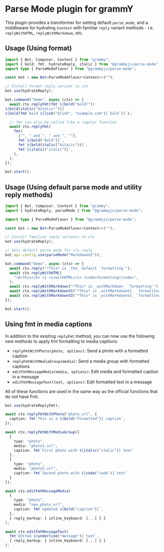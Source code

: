 # Parse Mode plugin for grammY

This plugin provides a transformer for setting default `parse_mode`, and a middleware for hydrating `Context` with familiar `reply` variant methods - i.e. `replyWithHTML`, `replyWithMarkdown`, etc.

## Usage (Using format)

```ts
import { Bot, Composer, Context } from "grammy";
import { bold, fmt, hydrateReply, italic } from "@grammyjs/parse-mode";
import type { ParseModeFlavor } from "@grammyjs/parse-mode";

const bot = new Bot<ParseModeFlavor<Context>>("");

// Install format reply variant to ctx
bot.use(hydrateReply);

bot.command("demo", async (ctx) => {
  await ctx.replyFmt(fmt`${bold("bold!")}
${bold(italic("bitalic!"))}
${bold(fmt`bold ${link("blink", "example.com")} bold`)}`);

  // fmt can also be called like a regular function
  await ctx.replyFmt(
    fmt(
      ["", " and ", " and ", ""],
      fmt`${bold("bold")}`,
      fmt`${bold(italic("bitalic"))}`,
      fmt`${italic("italic")}`,
    ),
  );
});

bot.start();
```

## Usage (Using default parse mode and utility reply methods)

```ts
import { Bot, Composer, Context } from "grammy";
import { hydrateReply, parseMode } from "@grammyjs/parse-mode";

import type { ParseModeFlavor } from "@grammyjs/parse-mode";

const bot = new Bot<ParseModeFlavor<Context>>("");

// Install familiar reply variants to ctx
bot.use(hydrateReply);

// Sets default parse_mode for ctx.reply
bot.api.config.use(parseMode("MarkdownV2"));

bot.command("demo", async (ctx) => {
  await ctx.reply("*This* is _the_ default `formatting`");
  await ctx.replyWithHTML(
    "<b>This</b> is <i>withHTML</i> <code>formatting</code>",
  );
  await ctx.replyWithMarkdown("*This* is _withMarkdown_ `formatting`");
  await ctx.replyWithMarkdownV1("*This* is _withMarkdownV1_ `formatting`");
  await ctx.replyWithMarkdownV2("*This* is _withMarkdownV2_ `formatting`");
});

bot.start();
```

## Using fmt in media captions

In addition to the existing `replyFmt` method, you can now use the following new methods to apply fmt formatting to media captions:

- `replyFmtWithPhoto(photo, options)`: Send a photo with a formatted caption
- `replyFmtWithMediaGroup(media)`: Send a media group with formatted captions
- `editFmtMessageMedia(media, options)`: Edit media and formatted caption in a message
- `editFmtMessageText(text, options)`: Edit formatted text in a message

All of these functions are used in the same way as the official functions that do not have Fmt.

```ts
bot.use(hydrateReplyFmt);

await ctx.replyFmtWithPhoto("photo_url", {
  caption: fmt`This is a ${bold("formatted")} caption`,
});

await ctx.replyFmtWithMediaGroup([
  {
    type: "photo",
    media: "photo1_url", 
    caption: fmt`First photo with ${italic("italic")} text`
  },
  {
    type: "photo",
    media: "photo2_url",
    caption: fmt`Second photo with ${code("code")} text` 
  }
]);

await ctx.editFmtMessageMedia(
  {
    type: "photo",
    media: "new_photo_url",  
    caption: fmt`Updated ${bold("caption")}`,  
  },
  { reply_markup: { inline_keyboard: [...] } }
);

await ctx.editFmtMessageText(
  fmt`Edited ${underline("message")} text`,
  { reply_markup: { inline_keyboard: [...] } }  
);
```
